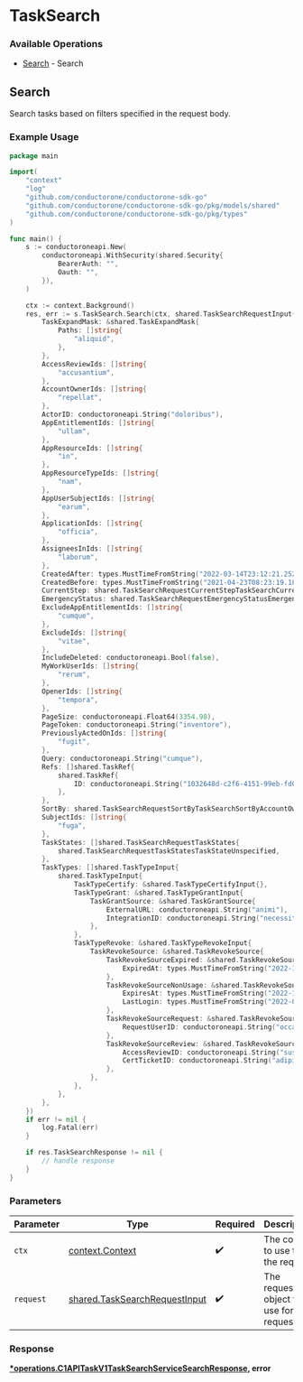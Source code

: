 # TaskSearch

### Available Operations

* [Search](#search) - Search

## Search

Search tasks based on filters specified in the request body.

### Example Usage

```go
package main

import(
	"context"
	"log"
	"github.com/conductorone/conductorone-sdk-go"
	"github.com/conductorone/conductorone-sdk-go/pkg/models/shared"
	"github.com/conductorone/conductorone-sdk-go/pkg/types"
)

func main() {
    s := conductoroneapi.New(
        conductoroneapi.WithSecurity(shared.Security{
            BearerAuth: "",
            Oauth: "",
        }),
    )

    ctx := context.Background()
    res, err := s.TaskSearch.Search(ctx, shared.TaskSearchRequestInput{
        TaskExpandMask: &shared.TaskExpandMask{
            Paths: []string{
                "aliquid",
            },
        },
        AccessReviewIds: []string{
            "accusantium",
        },
        AccountOwnerIds: []string{
            "repellat",
        },
        ActorID: conductoroneapi.String("doloribus"),
        AppEntitlementIds: []string{
            "ullam",
        },
        AppResourceIds: []string{
            "in",
        },
        AppResourceTypeIds: []string{
            "nam",
        },
        AppUserSubjectIds: []string{
            "earum",
        },
        ApplicationIds: []string{
            "officia",
        },
        AssigneesInIds: []string{
            "laborum",
        },
        CreatedAfter: types.MustTimeFromString("2022-03-14T23:12:21.252Z"),
        CreatedBefore: types.MustTimeFromString("2021-04-23T08:23:19.189Z"),
        CurrentStep: shared.TaskSearchRequestCurrentStepTaskSearchCurrentStepProvision.ToPointer(),
        EmergencyStatus: shared.TaskSearchRequestEmergencyStatusEmergency.ToPointer(),
        ExcludeAppEntitlementIds: []string{
            "cumque",
        },
        ExcludeIds: []string{
            "vitae",
        },
        IncludeDeleted: conductoroneapi.Bool(false),
        MyWorkUserIds: []string{
            "rerum",
        },
        OpenerIds: []string{
            "tempora",
        },
        PageSize: conductoroneapi.Float64(3354.98),
        PageToken: conductoroneapi.String("inventore"),
        PreviouslyActedOnIds: []string{
            "fugit",
        },
        Query: conductoroneapi.String("cumque"),
        Refs: []shared.TaskRef{
            shared.TaskRef{
                ID: conductoroneapi.String("1032648d-c2f6-4151-99eb-fd0e9fe6c632"),
            },
        },
        SortBy: shared.TaskSearchRequestSortByTaskSearchSortByAccountOwner.ToPointer(),
        SubjectIds: []string{
            "fuga",
        },
        TaskStates: []shared.TaskSearchRequestTaskStates{
            shared.TaskSearchRequestTaskStatesTaskStateUnspecified,
        },
        TaskTypes: []shared.TaskTypeInput{
            shared.TaskTypeInput{
                TaskTypeCertify: &shared.TaskTypeCertifyInput{},
                TaskTypeGrant: &shared.TaskTypeGrantInput{
                    TaskGrantSource: &shared.TaskGrantSource{
                        ExternalURL: conductoroneapi.String("animi"),
                        IntegrationID: conductoroneapi.String("necessitatibus"),
                    },
                },
                TaskTypeRevoke: &shared.TaskTypeRevokeInput{
                    TaskRevokeSource: &shared.TaskRevokeSource{
                        TaskRevokeSourceExpired: &shared.TaskRevokeSourceExpired{
                            ExpiredAt: types.MustTimeFromString("2022-12-22T05:17:09.936Z"),
                        },
                        TaskRevokeSourceNonUsage: &shared.TaskRevokeSourceNonUsage{
                            ExpiresAt: types.MustTimeFromString("2022-11-29T01:33:31.768Z"),
                            LastLogin: types.MustTimeFromString("2022-05-19T23:57:30.950Z"),
                        },
                        TaskRevokeSourceRequest: &shared.TaskRevokeSourceRequest{
                            RequestUserID: conductoroneapi.String("occaecati"),
                        },
                        TaskRevokeSourceReview: &shared.TaskRevokeSourceReview{
                            AccessReviewID: conductoroneapi.String("suscipit"),
                            CertTicketID: conductoroneapi.String("adipisci"),
                        },
                    },
                },
            },
        },
    })
    if err != nil {
        log.Fatal(err)
    }

    if res.TaskSearchResponse != nil {
        // handle response
    }
}
```

### Parameters

| Parameter                                                                      | Type                                                                           | Required                                                                       | Description                                                                    |
| ------------------------------------------------------------------------------ | ------------------------------------------------------------------------------ | ------------------------------------------------------------------------------ | ------------------------------------------------------------------------------ |
| `ctx`                                                                          | [context.Context](https://pkg.go.dev/context#Context)                          | :heavy_check_mark:                                                             | The context to use for the request.                                            |
| `request`                                                                      | [shared.TaskSearchRequestInput](../../models/shared/tasksearchrequestinput.md) | :heavy_check_mark:                                                             | The request object to use for the request.                                     |


### Response

**[*operations.C1APITaskV1TaskSearchServiceSearchResponse](../../models/operations/c1apitaskv1tasksearchservicesearchresponse.md), error**

